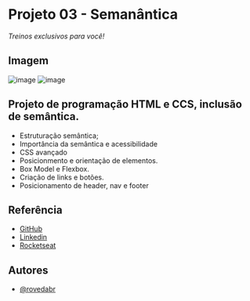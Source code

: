 # Projeto 03 - Semanântica

*Treinos exclusivos para você!*

## Imagem
![image](https://github.com/rovedabr/RS.Proj_3_semantica/assets/118762335/85b3dccc-8abd-42d8-b98b-0567fe7c7564)
![image](https://github.com/rovedabr/RS.Proj_3_semantica/assets/118762335/3bcdd349-dd78-4e69-925c-f67ed7d8f9e0)


## Projeto de programação HTML e CCS, inclusão de semântica.
- Estruturação semântica;
- Importância da semântica e acessibilidade
- CSS avançado
- Posicionmento e orientação de elementos.
- Box Model e Flexbox.
- Criação de links e botões.
- Posicionamento de header, nav e footer


## Referência
 - [GitHub](https://github.com/rovedabr)
 - [Linkedin](https://www.linkedin.com/in/ivan-roveda-952827b8/)
 - [Rocketseat](https://www.rocketseat.com.br/)


## Autores
- [@rovedabr](https://github.com/rovedabr)

